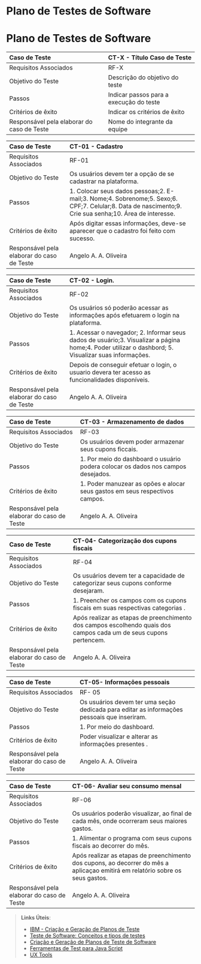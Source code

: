 # Plano de Testes de Software

# Plano de Testes de Software


|Caso de Teste    | CT-X - Título Caso de Teste |
|:---|:---|
| Requisitos Associados | RF-X |
| Objetivo do Teste | Descrição do objetivo do teste |
| Passos | Indicar passos para a execução do teste |
| Critérios de êxito | Indicar os critérios de êxito  |
| Responsável pela elaborar do caso de Teste | Nome do integrante da equipe |



|Caso de Teste    | CT-01 - Cadastro |
|:---|:---|
| Requisitos Associados | RF-01 |
|  Objetivo do Teste | Os usuários devem ter a opção de se cadastrar na plataforma. |
| Passos |1. Colocar seus dados pessoas;2. E-mail;3. Nome;4. Sobrenome;5. Sexo;6. CPF;7. Celular;8. Data de nascimento;9. Crie sua senha;10. Área de interesse.|
| Critérios de êxito | Após digitar essas informações, deve-se aparecer que o cadastro foi feito com sucesso.  |
| Responsável pela elaborar do caso de Teste | Angelo A. A. Oliveira|




|Caso de Teste    | CT-02 - Login. |
|:---|:---|
| Requisitos Associados | RF-02 |
| Objetivo do Teste | Os usuários só poderão acessar as informações após efetuarem o login na plataforma.|
| Passos |1. Acessar o navegador; 2. Informar seus dados de usuário;3. Visualizar a página home;4. Poder utilizar o dashbord; 5. Visualizar suas informações.|
| Critérios de êxito | Depois de conseguir efetuar o login, o usuario devera ter acesso as funcionalidades disponíveis. |
| Responsável pela elaborar do caso de Teste | Angelo A. A. Oliveira |




|Caso de Teste    | CT-03 - Armazenamento de dados|
|:---|:---|
| Requisitos Associados | RF-03 |
| Objetivo do Teste | Os usuários devem poder armazenar seus cupons ficcais. |
| Passos | 1. Por meio do dashboard o usuário podera colocar os dados nos campos desejados.   |
| Critérios de êxito | 1. Poder manuzear as opões e alocar seus gastos em seus respectivos campos.|
| Responsável pela elaborar do caso de Teste | Angelo A. A. Oliveira |



|Caso de Teste    | CT-04- Categorização dos cupons fiscais|
|:---|:---|
| Requisitos Associados | RF-04 |
| Objetivo do Teste | Os usuários devem ter a capacidade de categorizar seus cupons conforme desejaram. |
| Passos | 1. Preencher os campos com os cupons fiscais em suas respectivas categorias .|
| Critérios de êxito | Após realizar as etapas de preenchimento dos campos escolhendo quais dos campos cada um de seus cupons pertencem. |
| Responsável pela elaborar do caso de Teste | Angelo A. A. Oliveira|


|Caso de Teste    | CT-05- Informações pessoais|
|:---|:---|
| Requisitos Associados | RF- 05 |
| Objetivo do Teste | Os usuários devem ter uma seção dedicada para editar as informações pessoais que inseriram. |
| Passos | 1. Por meio do dashboard. |
| Critérios de êxito | Poder visualizar e alterar as informações presentes . |
| Responsável pela elaborar do caso de Teste | Angelo A. A. Oliveira|


|Caso de Teste    | CT-06- Avaliar seu consumo mensal|
|:---|:---|
| Requisitos Associados | RF-06 |
| Objetivo do Teste | Os usuários poderão visualizar, ao final de cada mês, onde ocorreram seus maiores gastos.  |
| Passos | 1. Alimentar o programa com seus cupons fiscais ao decorrer do mês. |
| Critérios de êxito | Após realizar as etapas de preenchimento dos cupons, ao decorrer do mês a aplicaçao emitirá em relatório sobre os seus gastos.  |
| Responsável pela elaborar do caso de Teste | Angelo A. A. Oliveira|
 
> **Links Úteis**:
> - [IBM - Criação e Geração de Planos de Teste](https://www.ibm.com/developerworks/br/local/rational/criacao_geracao_planos_testes_software/index.html)
> -  [Teste de Software: Conceitos e tipos de testes](https://blog.onedaytesting.com.br/teste-de-software/)
> - [Criação e Geração de Planos de Teste de Software](https://www.ibm.com/developerworks/br/local/rational/criacao_geracao_planos_testes_software/index.html)
> - [Ferramentas de Test para Java Script](https://geekflare.com/javascript-unit-testing/)
> - [UX Tools](https://uxdesign.cc/ux-user-research-and-user-testing-tools-2d339d379dc7)
